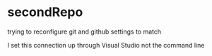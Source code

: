 # secondRepo
trying to reconfigure git and github settings to match

I set this connection up through Visual Studio not the command line
